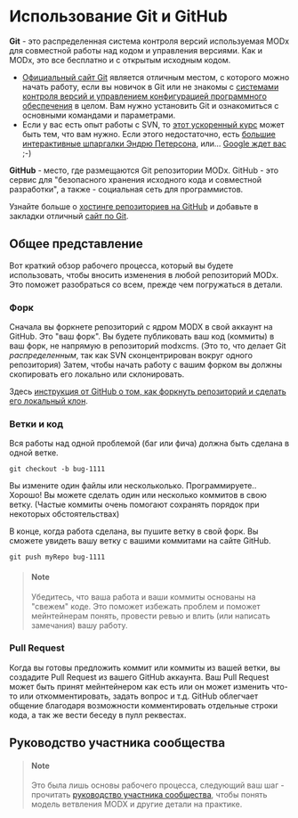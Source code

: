 # Использование Git и GitHub

__Git__ - это распределенная система контроля версий используемая MODx для совместной работы над кодом и управления версиями. Как и MODx, это все бесплатно и с открытым исходным кодом.

* [Официальный сайт Git](http://git-scm.com/) является отличным местом, с которого можно начать работу, если вы новичок в Git или не знакомы с [системами контроля версий и управлением конфигурацией программного обеспечения](http://ru.wikipedia.org/wiki/%D0%A1%D0%B8%D1%81%D1%82%D0%B5%D0%BC%D0%B0_%D1%83%D0%BF%D1%80%D0%B0%D0%B2%D0%BB%D0%B5%D0%BD%D0%B8%D1%8F_%D0%B2%D0%B5%D1%80%D1%81%D0%B8%D1%8F%D0%BC%D0%B8) в целом. Вам нужно установить Git и ознакомиться с основными командами и параметрами.
* Если у вас есть опыт работы c SVN, то [этот ускоренный курс](http://git.or.cz/course/svn.html) может быть тем, что вам нужно.
Если этого недостаточно, есть [большие интерактивные шпаргалки Эндрю Петерсона](http://www.ndpsoftware.com/git-cheatsheet.html), или... [Google ждет вас](http://lmgtfy.com/?q=git+svn) ;-)

__GitHub__ - место, где размещаются Git репозитории MODx. GitHub - это сервис для "безопасного хранения исходного кода и совместной разработки", а также - социальная сеть для программистов.

Узнайте больше о [хостинге репозиториев на GitHub](https://github.com/features/hosting) и добавьте в закладки отличный [сайт по Git](http://gitref.org/).

## Общее представление

Вот краткий обзор рабочего процесса, который вы будете использовать, чтобы вносить изменения в любой репозиторий MODx. Это поможет разобраться со всем, прежде чем погружаться в детали.

### Форк 

Сначала вы форкнете репозиторий с ядром MODX в свой аккаунт на GitHub. Это "ваш форк". Вы будете публиковать ваш код (коммиты) в ваш форк, не напрямую в репозиторий modxcms. (Это то, что делает Git _распределенным_, так как SVN сконцентрирован вокруг одного репозитория)
Затем, чтобы начать работу с вашим форком вы должны скопировать его локально или склонировать.

Здесь [инструкция от GitHub о том, как форкнуть репозиторий и сделать его локальный клон](http://help.github.com/fork-a-repo/).

### Ветки и код

Вся работы над одной проблемой (баг или фича) должна быть сделана в одной ветке.

```
git checkout -b bug-1111
```

Вы измените один файлы или нескольколько. Программируете.. Хорошо! Вы можете сделать один или несколько коммитов в свою ветку. (Частые коммиты очень помогают сохранять порядок при некоторых обстоятельствах)

В конце, когда работа сделана, вы пушите ветку в свой форк. Вы сможете увидеть вашу ветку с вашими коммитами на сайте GitHub.

```
git push myRepo bug-1111
```
> #### Note
> Убедитесь, что ваша работа и ваши коммиты основаны на "свежем" коде. Это поможет избежать проблем и поможет мейнтейнерам понять, провести ревью и влить (или написать замечания) вашу работу.

### Pull Request 

Когда вы готовы предложить коммит или коммиты из вашей ветки, вы создадите Pull Request из вашего GitHub аккаунта.
Ваш Pull Request может быть принят мейнтейнером как есть или он может изменить что-то или откомментировать, задать вопрос и т.д. GitHub облегчает общение благодаря возможности комментировать отдельные строки кода, а так же вести беседу в пулл реквестах.

## Руководство участника сообщества

> #### Note
> Это была лишь основы рабочего процесса, следующий ваш шаг - прочитать [руководство участника сообщества](./Community-Contributors-Guide.md), чтобы понять модель ветвления MODX и другие детали на практике.
